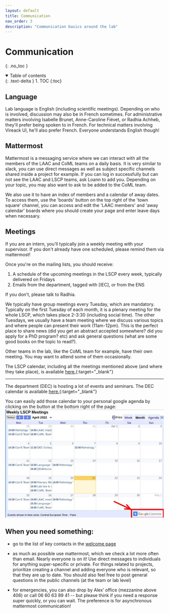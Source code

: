 ```yaml
---
layout: default
title: Communication
nav_order: 3
description: "Communication basics around the lab"
---
```


# Communication
{: .no_toc }

<details open markdown="block">
  <summary>
    Table of contents
  </summary>
  {: .text-delta }
1. TOC
{:toc}
</details>

## Language

Lab language is English (including scientific meetings).
Depending on who is involved, discussion may also be in French sometimes. For administrative matters involving Isabelle Brunet, Anne-Caroline Fiévet, or Radhia Achheb, they'll prefer being spoken to in French. For technical matters involving Vireack Ul, he'll also prefer French. Everyone understands English though!

## Mattermost

Mattermost is a messaging service where we can interact with all the members of the LAAC and CoML teams on a daily basis. It is very similar to slack, you can use direct messages as well as subject specific channels shared inside a project for example. If you can log in successfully but can not see the LAAC and LSCP teams, ask Loann to add you. Depending on your topic, you may also want to ask to be added to the CoML team.

We also use it to have an index of members and a calendar of away dates. To access them, use the 'boards' button on the top right of the 'town square' channel, you can access and edit the 'LAAC members' and 'away calendar' boards where you should create your page and enter leave days when necessary.

## Meetings

If you are an intern, you'll typically join a weekly meeting with your supervisor. If you don't already have one scheduled, please remind them via mattermost!

Once you're on the mailing lists, you should receive:
1) A schedule of the upcoming meetings in the LSCP every week, typically delivered on Fridays
2) Emails from the department, tagged with [IEC], or from the ENS

If you don't, please talk to Radhia.

We typically have group meetings every Tuesday, which are mandatory. Typically on the first Tuesday of each month, it is a plenary meeting for the whole LSCP, which takes place 2-3:30 (including social time). The other Tuesdays, we usually have a team meeting where we discuss various topics and where people can present their work (11am-12pm). This is the perfect place to share news (did you get an abstract accepted somewhere? did you apply for a PhD program? etc) and ask general questions (what are some good books on the topic to read?).

Other teams in the lab, like the CoML team for example, have their own meeting. You may want to attend some of them occasionally.

The LSCP calendar, including all the meetings mentioned above (and where they take place), is available [here.](https://calendar.google.com/calendar/embed?src=vsvnk7q30d9h9lj866g25m98ok%40group.calendar.google.com&ctz=Europe%2FParis){:target="_blank"}

---

The department (DEC) is hosting a lot of events and seminars. The DEC calendar is available [here.](https://calendar.google.com/calendar/embed?src=07im0e9urm3sh8tlmoeqde2drk%40group.calendar.google.com&ctz=Europe%2FParis){:target="_blank"}

You can easily add those calendar to your personal google agenda by clicking on the button at the bottom right of the page:
![add calendars to your google agenda by clicking on the bottom right corner on the '+ Google calendar' button.](../ressources/img/add-calendar-google.jpg)

## When you need something:

- go to the list of key contacts in the [welcome page](../index.md)

- as much as possible use mattermost, which we check a lot more often than email. Nearly everyone is on it! Use direct messages to individuals for anything super-specific or private. For things related to projects, prioritize creating a channel and adding everyone who is relevant, so that they are up to date. You should also feel free to post general questions in the public channels (at the team or lab level)

- for emergencies, you can also drop by Alex’ office (mezzanine above 406) or call 06 60 63 89 41 -- but please think if you need a response super quickly, or you can wait. The preference is for asynchronous mattermost communication!
